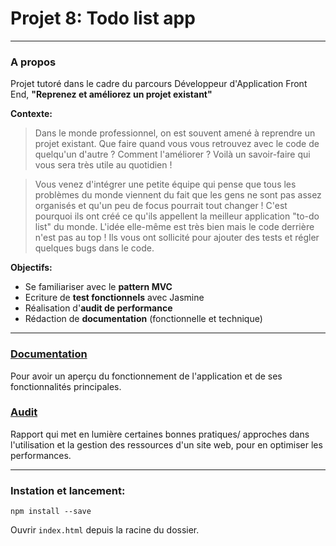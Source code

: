 # Projet 8: Todo list app

---

### A propos

Projet tutoré dans le cadre du parcours Développeur d'Application Front End, **"Reprenez et améliorez un projet existant"**

**Contexte:**

> Dans le monde professionnel, on est souvent amené à reprendre un projet existant. Que faire quand vous vous retrouvez avec le code de quelqu'un d'autre ? Comment l'améliorer ? Voilà un savoir-faire qui vous sera très utile au quotidien !

> Vous venez d'intégrer une petite équipe qui pense que tous les problèmes du monde viennent du fait que les gens ne sont pas assez organisés et qu'un peu de focus pourrait tout changer ! C'est pourquoi ils ont créé ce qu'ils appellent la meilleur application "to-do list" du monde. L'idée elle-même est très bien mais le code derrière n'est pas au top ! Ils vous ont sollicité pour ajouter des tests et régler quelques bugs dans le code.

**Objectifs:**

- Se familiariser avec le **pattern MVC**
- Ecriture de **test fonctionnels** avec Jasmine
- Réalisation d'**audit de performance**
- Rédaction de **documentation** (fonctionnelle et technique)

---

### [Documentation](/documentation/documentation.md)

Pour avoir un aperçu du fonctionnement de l'application et de ses fonctionnalités principales.

### [Audit](/audit/audit.md)

Rapport qui met en lumière certaines bonnes pratiques/ approches dans l'utilisation et la gestion des ressources d'un site web, pour en optimiser les performances.

---

### Instation et lancement:

`npm install --save`

Ouvrir `index.html` depuis la racine du dossier.
